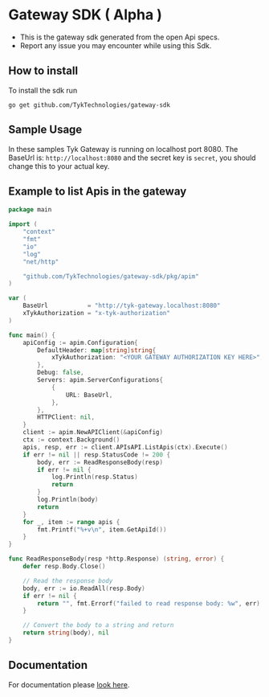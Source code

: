 # Gateway SDK ( Alpha )

- This is the gateway sdk generated from the open Api specs.
- Report any issue you may encounter while using this Sdk.

## How to install

To install the sdk run

`go get github.com/TykTechnologies/gateway-sdk`

## Sample Usage
In these samples Tyk Gateway is running on localhost port 8080.
The BaseUrl is: `http://localhost:8080` and the secret key is `secret`, you should change this to your actual key.

## Example to list Apis in the gateway
```go
package main

import (
	"context"
	"fmt"
	"io"
	"log"
	"net/http"

	"github.com/TykTechnologies/gateway-sdk/pkg/apim"
)

var (
	BaseUrl           = "http://tyk-gateway.localhost:8080"
	xTykAuthorization = "x-tyk-authorization"
)

func main() {
	apiConfig := apim.Configuration{
		DefaultHeader: map[string]string{
			xTykAuthorization: "<YOUR GATEWAY AUTHORIZATION KEY HERE>",
		},
		Debug: false,
		Servers: apim.ServerConfigurations{
			{
				URL: BaseUrl,
			},
		},
		HTTPClient: nil,
	}
	client := apim.NewAPIClient(&apiConfig)
	ctx := context.Background()
	apis, resp, err := client.APIsAPI.ListApis(ctx).Execute()
	if err != nil || resp.StatusCode != 200 {
		body, err := ReadResponseBody(resp)
		if err != nil {
			log.Println(resp.Status)
			return
		}
		log.Println(body)
		return
	}
	for _, item := range apis {
		fmt.Printf("%+v\n", item.GetApiId())
	}
}

func ReadResponseBody(resp *http.Response) (string, error) {
	defer resp.Body.Close()

	// Read the response body
	body, err := io.ReadAll(resp.Body)
	if err != nil {
		return "", fmt.Errorf("failed to read response body: %w", err)
	}

	// Convert the body to a string and return
	return string(body), nil
}
```

## Documentation

For documentation please [look here](https://github.com/TykTechnologies/gateway-sdk/blob/main/pkg/apim/README.md).
